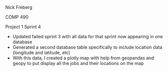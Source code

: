 Nick Freberg

COMP 490

Project 1
Sprint 4

+ Updated failed sprint 3 with all data for that sprint now appearing in one database
+ Generated a second database table specifically to include location data (longitude and latitude, etc)
+ With this data, I created a plotly map with help from  geopandas and geopy to put display all the jobs and their locations on the map